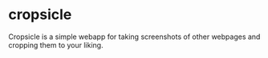 cropsicle
=========

Cropsicle is a simple webapp for taking screenshots of other webpages and cropping them to your liking.
